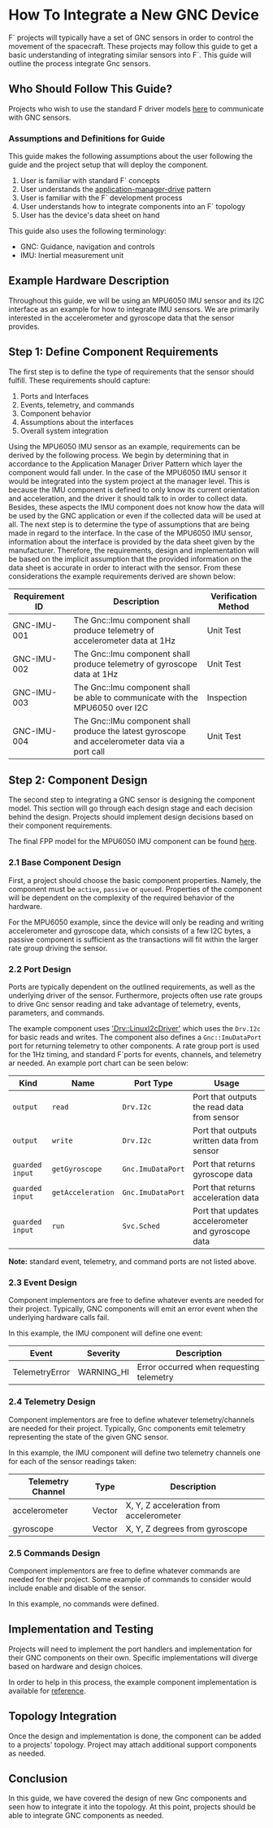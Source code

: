 # How To Integrate a New GNC Device

F´ projects will typically have a set of GNC sensors in order to control the movement of the spacecraft. These projects may
follow this guide to get a basic understanding of integrating similar sensors into F´. This guide will outline the process
integrate Gnc sensors. 

## Who Should Follow This Guide? 

Projects who wish to use the standard F driver models [here](https://github.com/nasa/fprime/tree/0ae2321bb552174ce607075b1283029d6d75a6d6/Drv)
to communicate with GNC sensors.

### Assumptions and Definitions for Guide

This guide makes the following assumptions about the user following the guide and the project setup that will deploy the
component.

1. User is familiar with standard F´ concepts
2. User understands the [application-manager-drive](https://nasa.github.io/fprime/UsersGuide/best/app-man-drv.html) pattern
3. User is familiar with the F´ development process
4. User understands how to integrate components into an F´ topology
5. User has the device's data sheet on hand

This guide also uses the following terminology:
- GNC: Guidance, navigation and controls 
- IMU: Inertial measurement unit

## Example Hardware Description 

Throughout this guide, we will be using an MPU6050 IMU sensor and its I2C interface as an example for how to integrate IMU sensors.
We are primarily interested in the accelerometer and gyroscope data that the sensor provides.

## Step 1: Define Component Requirements

The first step is to define the type of requirements that the sensor should fulfill. These requirements should 
capture: 

1. Ports and Interfaces
2. Events, telemetry, and commands
3. Component behavior
4. Assumptions about the interfaces 
5. Overall system integration 

Using the MPU6050 IMU sensor as an example, requirements can be derived by the following process. 
We begin by determining that in accordance to the Application Manager Driver Pattern which layer the component would fall under.
In the case of the MPU6050 IMU sensor it would be integrated into the system project at the manager level.
This is because the IMU component is defined to only know its current orientation and acceleration, and the driver it should
talk to in order to collect data. Besides, these aspects the IMU component does not know how the data will be 
used by the GNC application or even if the collected data will be used at all. The next step is to determine the type of 
assumptions that are being made in regard to the interface. In the case of the MPU6050 IMU sensor, information about the interface
is provided by the data sheet given by the manufacturer. Therefore, the requirements, design and implementation will be 
based on the implicit assumption that the provided information on the data sheet is accurate in order to interact with
the sensor. From these considerations the example requirements derived are shown below:

| Requirement ID  | Description                                                                                      | Verification Method |
|-----------------|--------------------------------------------------------------------------------------------------|---------------------|
| GNC-IMU-001     | The Gnc::Imu component shall produce telemetry of accelerometer data at 1Hz                      | Unit Test           |
| GNC-IMU-002     | The Gnc::Imu component shall produce telemetry of gyroscope data at 1Hz                          | Unit Test           |
| GNC-IMU-003     | The Gnc::Imu component shall be able to communicate with the MPU6050 over I2C                    | Inspection          |
| GNC-IMU-004     | The Gnc::IMu component shall produce the latest gyroscope and accelerometer data via a port call | Unit Test           |


## Step 2: Component Design 

The second step to integrating a GNC sensor is designing the component model. This section will go through each design stage
and each decision behind the design. Projects should implement design decisions based on their component requirements. 

The final FPP model for the MPU6050 IMU component can be found [here](https://github.com/fprime-community/fprime-system-reference/blob/devel/SystemReference/Gnc/Imu/Imu.fpp).

### 2.1 Base Component Design 

First, a project should choose the basic component properties. Namely, the component must be `active`, `passive` or
`queued`. Properties of the component will be dependent on the complexity of the required behavior of the hardware. 

For the MPU6050 example, since the device will only be reading and writing accelerometer and gyroscope data, which
consists of a few I2C bytes, a passive component is sufficient as the transactions will fit within the larger rate
group driving the sensor.

### 2.2 Port Design 

Ports are typically dependent on the outlined requirements, as well as the underlying driver of the sensor. 
Furthermore, projects often use rate groups to drive Gnc sensor reading and take advantage of telemetry, events,
parameters, and commands.

The example component uses ['Drv::LinuxI2cDriver'](https://github.com/nasa/fprime/tree/master/Drv/LinuxI2cDriver)
which uses the `Drv.I2c` for basic reads and writes. The component also defines a `Gnc::ImuDataPort` port for
returning telemetry to other components. A rate group port is used for the 1Hz timing, and standard F´ports
for events, channels, and telemetry ar needed. An example port chart can be seen below: 

| Kind            | Name              | Port Type         | Usage                                              |
|-----------------|-------------------|-------------------|----------------------------------------------------|
| `output`        | `read`            | `Drv.I2c`         | Port that outputs the read data from sensor        |
| `output`        | `write`           | `Drv.I2c`         | Port that outputs written data from sensor         |
| `guarded input` | `getGyroscope`    | `Gnc.ImuDataPort` | Port that returns gyroscope data                   |
| `guarded input` | `getAcceleration` | `Gnc.ImuDataPort` | Port that returns acceleration data                |
| `guarded input` | `run`             | `Svc.Sched`       | Port that updates accelerometer and gyroscope data |
**Note:** standard event, telemetry, and command ports are not listed above.

### 2.3 Event Design 

Component implementors are free to define whatever events are needed for their project. Typically, GNC components will 
emit an error event when the underlying hardware calls fail.

In this example, the IMU component will define one event:

| Event          | Severity   | Description                              |
|----------------|------------|------------------------------------------|
| TelemetryError | WARNING_HI | Error occurred when requesting telemetry |

### 2.4 Telemetry Design

Component implementors are free to define whatever telemetry/channels are needed for their project. Typically, Gnc
components emit telemetry representing the state of the given GNC sensor.

In this example, the IMU component will define two telemetry channels one for each of the sensor readings taken:

| Telemetry Channel | Type   | Description                             |
|-------------------|--------|-----------------------------------------|
| accelerometer     | Vector | X, Y, Z acceleration from accelerometer |
| gyroscope         | Vector | X, Y, Z degrees from gyroscope          |

### 2.5 Commands Design

Component implementors are free to define whatever commands are needed for their project. Some example of commands to consider 
would include enable and disable of the sensor.

In this example, no commands were defined.

## Implementation and Testing

Projects will need to implement the port handlers and implementation for their GNC components on their own.
Specific implementations will diverge based on hardware and design choices.

In order to help in this process, the example component implementation is available for 
[reference](https://github.com/fprime-community/fprime-system-reference/blob/devel/SystemReference/Gnc/Imu/Imu.cpp).


## Topology Integration

Once the design and implementation is done, the component can be added to a projects' topology.
Project may attach additional support components as needed.

## Conclusion

In this guide, we have covered the design of new Gnc components and seen how to integrate it into the
topology. At this point, projects should be able to integrate GNC components as needed.
